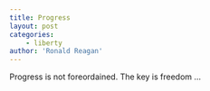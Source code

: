 ```yaml
---
title: Progress
layout: post
categories:
    - liberty
author: 'Ronald Reagan'
---
```


Progress is not foreordained. The key is freedom …